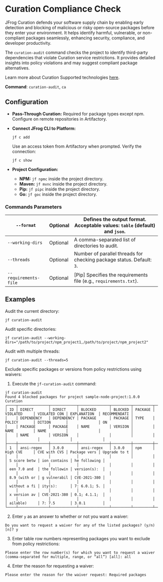 # Curation Compliance Check

JFrog Curation defends your software supply chain by enabling early detection and blocking of malicious or risky open-source packages before they enter your environment. It helps identify harmful, vulnerable, or non-compliant packages seamlessly, enhancing security, compliance, and developer productivity.

The `curation-audit` command checks the project to identify third-party dependencies that violate Curation service restrictions. It provides detailed insights into policy violations and may suggest compliant package alternatives.

Learn more about Curation Supported technologies [here](../../products/curation/supported-technologies.md).

**Command**: `curation-audit`, `ca`

## Configuration

* **Pass-Through Curation:** Required for package types except npm. Configure on remote repositories in Artifactory.
*   **Connect JFrog CLI to Platform:**

    ```
    jf c add
    ```

    Use an access token from Artifactory when prompted. Verify the connection:

    ```
    jf c show
    ```
* **Project Configuration:**
  * **NPM:** `jf npmc` inside the project directory.
  * **Maven:** `jf mvnc` inside the project directory.
  * **Pip:** `jf pipc` inside the project directory.
  * **Go:** `jf goc` inside the project directory.

### Commands Parameters

| `--format`            | Optional | Defines the output format. Acceptable values: `table` (default) and `json`. |
| --------------------- | -------- | --------------------------------------------------------------------------- |
| `--working-dirs`      | Optional | A comma-separated list of directories to audit.                             |
| `--threads`           | Optional | Number of parallel threads for checking package status. Default: `3`.       |
| `--requirements-file` | Optional | \[Pip] Specifies the requirements file (e.g., `requirements.txt`).          |

## Examples

Audit the current directory:

```
jf curation-audit
```

Audit specific directories:

```
jf curation-audit --working-dirs="/path/to/project/npm_project1,/path/to/project/npm_project2"
```

Audit with multiple threads:

```
jf curation-audit --threads=5
```

Exclude specific packages or versions from policy restrictions using waivers:

1. Execute the `jf-curation-audit` command:

```
jf curation-audit
Found 4 blocked packages for project sample-node-project:1.0.0
Curation
┌────┬──────────────┬────────────┬──────────────┬─────────┬─────────┬──────────────┬──────────────┬──────────────┬──────────────┐
│ ID │ DIRECT       │ DIRECT     │ BLOCKED      │ BLOCKED │ PACKAGE │ VIOLATED     │ VIOLATED CON │ EXPLANATION  │ RECOMMENDATI │
│    │ DEPENDENCY   │ DEPENDENCY │ PACKAGE      │ PACKAGE │ TYPE    │ POLICY       │ DITION       │              │ ON           │
│    │ PACKAGE      │ PACKAGE    │ NAME         │ VERSION │         │ NAME         │ NAME         │              │              │
│    │ NAME         │ VERSION    │              │         │         │              │              │              │              │
├────┼──────────────┼────────────┼──────────────┼─────────┼─────────┼──────────────┼──────────────┼──────────────┼──────────────┤
│ 1  │ ansi-regex   │ 3.0.0      │ ansi-regex   │ 3.0.0   │ npm     │ High CVE     │ CVE with CVS │ Package vers │ Upgrade to t │
│    │              │            │              │         │         │              │ S score betw │ ion contains │ he following │
│    │              │            │              │         │         │              │ een 7.0 and  │ the followin │ version(s):  │
│    │              │            │              │         │         │              │ 8.9 (with or │ g vulnerabil │ CVE-2021-380 │
│    │              │            │              │         │         │              │ without a fi │ ity(s):      │ 7: 6.0.1; 5. │
│    │              │            │              │         │         │              │ x version av │ CVE-2021-380 │ 0.1; 4.1.1;  │
│    │              │            │              │         │         │              │ ailable)     │ 7: 7.5       │ 3.0.1        │
└────┴──────────────┴────────────┴──────────────┴─────────┴─────────┴──────────────┴──────────────┴──────────────┴──────────────┘
```

2. Enter `y` as an answer to whether or not you want a waiver:

```
Do you want to request a waiver for any of the listed packages? (y/n) [n]? y
```

3. Enter table row numbers representing packages you want to exclude from policy restrictions:

```
Please enter the row number(s) for which you want to request a waiver (comma-separated for multiple, range, or “all”) [all]: all
```

4. Enter the reason for requesting a waiver:

```
Please enter the reason for the waiver request: Required packages
```



